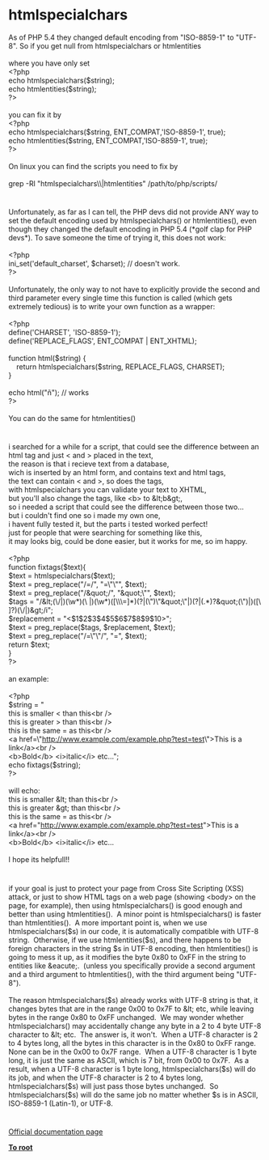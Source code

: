 # htmlspecialchars




<div class="phpcode"><span class="html">
As of PHP 5.4 they changed default encoding from &quot;ISO-8859-1&quot; to &quot;UTF-8&quot;. So if you get null from htmlspecialchars or htmlentities<br><br>where you have only set <br><span class="default">&lt;?php<br></span><span class="keyword">echo </span><span class="default">htmlspecialchars</span><span class="keyword">(</span><span class="default">$string</span><span class="keyword">);<br>echo </span><span class="default">htmlentities</span><span class="keyword">(</span><span class="default">$string</span><span class="keyword">);<br></span><span class="default">?&gt;<br></span><br>you can fix it by<br><span class="default">&lt;?php<br></span><span class="keyword">echo </span><span class="default">htmlspecialchars</span><span class="keyword">(</span><span class="default">$string</span><span class="keyword">, </span><span class="default">ENT_COMPAT</span><span class="keyword">,</span><span class="string">&apos;ISO-8859-1&apos;</span><span class="keyword">, </span><span class="default">true</span><span class="keyword">);<br>echo </span><span class="default">htmlentities</span><span class="keyword">(</span><span class="default">$string</span><span class="keyword">, </span><span class="default">ENT_COMPAT</span><span class="keyword">,</span><span class="string">&apos;ISO-8859-1&apos;</span><span class="keyword">, </span><span class="default">true</span><span class="keyword">);<br></span><span class="default">?&gt;</span> <br><br>On linux you can find the scripts you need to fix by<br><br>grep -Rl &quot;htmlspecialchars\\|htmlentities&quot; /path/to/php/scripts/</span>
</div>
  

#


<div class="phpcode"><span class="html">
Unfortunately, as far as I can tell, the PHP devs did not provide ANY way to set the default encoding used by htmlspecialchars() or htmlentities(), even though they changed the default encoding in PHP 5.4 (*golf clap for PHP devs*). To save someone the time of trying it, this does not work:<br><br><span class="default">&lt;?php<br>ini_set</span><span class="keyword">(</span><span class="string">&apos;default_charset&apos;</span><span class="keyword">, </span><span class="default">$charset</span><span class="keyword">); </span><span class="comment">// doesn&apos;t work.<br></span><span class="default">?&gt;<br></span><br>Unfortunately, the only way to not have to explicitly provide the second and third parameter every single time this function is called (which gets extremely tedious) is to write your own function as a wrapper:<br><br><span class="default">&lt;?php<br>define</span><span class="keyword">(</span><span class="string">&apos;CHARSET&apos;</span><span class="keyword">, </span><span class="string">&apos;ISO-8859-1&apos;</span><span class="keyword">);<br></span><span class="default">define</span><span class="keyword">(</span><span class="string">&apos;REPLACE_FLAGS&apos;</span><span class="keyword">, </span><span class="default">ENT_COMPAT </span><span class="keyword">| </span><span class="default">ENT_XHTML</span><span class="keyword">);<br><br>function </span><span class="default">html</span><span class="keyword">(</span><span class="default">$string</span><span class="keyword">) {<br>&#xA0; &#xA0; return </span><span class="default">htmlspecialchars</span><span class="keyword">(</span><span class="default">$string</span><span class="keyword">, </span><span class="default">REPLACE_FLAGS</span><span class="keyword">, </span><span class="default">CHARSET</span><span class="keyword">);<br>}<br><br>echo </span><span class="default">html</span><span class="keyword">(</span><span class="string">&quot;&#xF1;&quot;</span><span class="keyword">); </span><span class="comment">// works<br></span><span class="default">?&gt;<br></span><br>You can do the same for htmlentities()</span>
</div>
  

#


<div class="phpcode"><span class="html">
i searched for a while for a script, that could see the difference between an html tag and just &lt; and &gt; placed in the text, <br>the reason is that i recieve text from a database,<br>wich is inserted by an html form, and contains text and html tags, <br>the text can contain &lt; and &gt;, so does the tags,<br>with htmlspecialchars you can validate your text to XHTML,<br>but you&apos;ll also change the tags, like &lt;b&gt; to &amp;lt;b&amp;gt;,<br>so i needed a script that could see the difference between those two...<br>but i couldn&apos;t find one so i made my own one, <br>i havent fully tested it, but the parts i tested worked perfect!<br>just for people that were searching for something like this,<br>it may looks big, could be done easier, but it works for me, so im happy.<br><br><span class="default">&lt;?php<br></span><span class="keyword">function </span><span class="default">fixtags</span><span class="keyword">(</span><span class="default">$text</span><span class="keyword">){<br></span><span class="default">$text </span><span class="keyword">= </span><span class="default">htmlspecialchars</span><span class="keyword">(</span><span class="default">$text</span><span class="keyword">);<br></span><span class="default">$text </span><span class="keyword">= </span><span class="default">preg_replace</span><span class="keyword">(</span><span class="string">&quot;/=/&quot;</span><span class="keyword">, </span><span class="string">&quot;=\&quot;\&quot;&quot;</span><span class="keyword">, </span><span class="default">$text</span><span class="keyword">);<br></span><span class="default">$text </span><span class="keyword">= </span><span class="default">preg_replace</span><span class="keyword">(</span><span class="string">&quot;/&amp;quot;/&quot;</span><span class="keyword">, </span><span class="string">&quot;&amp;quot;\&quot;&quot;</span><span class="keyword">, </span><span class="default">$text</span><span class="keyword">);<br></span><span class="default">$tags </span><span class="keyword">= </span><span class="string">&quot;/&amp;lt;(\/|)(\w*)(\ |)(\w*)([\\\=]*)(?|(\&quot;)\&quot;&amp;quot;\&quot;|)(?|(.*)?&amp;quot;(\&quot;)|)([\ ]?)(\/|)&amp;gt;/i&quot;</span><span class="keyword">;<br></span><span class="default">$replacement </span><span class="keyword">= </span><span class="string">&quot;&lt;$1$2$3$4$5$6$7$8$9$10&gt;&quot;</span><span class="keyword">;<br></span><span class="default">$text </span><span class="keyword">= </span><span class="default">preg_replace</span><span class="keyword">(</span><span class="default">$tags</span><span class="keyword">, </span><span class="default">$replacement</span><span class="keyword">, </span><span class="default">$text</span><span class="keyword">);<br></span><span class="default">$text </span><span class="keyword">= </span><span class="default">preg_replace</span><span class="keyword">(</span><span class="string">&quot;/=\&quot;\&quot;/&quot;</span><span class="keyword">, </span><span class="string">&quot;=&quot;</span><span class="keyword">, </span><span class="default">$text</span><span class="keyword">);<br>return </span><span class="default">$text</span><span class="keyword">;<br>}<br></span><span class="default">?&gt;<br></span><br>an example:<br><br><span class="default">&lt;?php<br>$string </span><span class="keyword">= </span><span class="string">&quot;<br>this is smaller &lt; than this&lt;br /&gt; <br>this is greater &gt; than this&lt;br /&gt;<br>this is the same = as this&lt;br /&gt;<br>&lt;a href=\&quot;<a href="http://www.example.com/example.php?test=test" rel="nofollow" target="_blank">http://www.example.com/example.php?test=test</a>\&quot;&gt;This is a link&lt;/a&gt;&lt;br /&gt;<br>&lt;b&gt;Bold&lt;/b&gt; &lt;i&gt;italic&lt;/i&gt; etc...&quot;</span><span class="keyword">;<br>echo </span><span class="default">fixtags</span><span class="keyword">(</span><span class="default">$string</span><span class="keyword">);<br></span><span class="default">?&gt;<br></span><br>will echo:<br>this is smaller &amp;lt; than this&lt;br /&gt; <br>this is greater &amp;gt; than this&lt;br /&gt; <br>this is the same = as this&lt;br /&gt; <br>&lt;a href=&quot;<a href="http://www.example.com/example.php?test=test" rel="nofollow" target="_blank">http://www.example.com/example.php?test=test</a>&quot;&gt;This is a link&lt;/a&gt;&lt;br /&gt; <br>&lt;b&gt;Bold&lt;/b&gt; &lt;i&gt;italic&lt;/i&gt; etc...<br><br>I hope its helpfull!!</span>
</div>
  

#


<div class="phpcode"><span class="html">
if your goal is just to protect your page from Cross Site Scripting (XSS) attack, or just to show HTML tags on a web page (showing &lt;body&gt; on the page, for example), then using htmlspecialchars() is good enough and better than using htmlentities().&#xA0; A minor point is htmlspecialchars() is faster than htmlentities().&#xA0; A more important point is, when we use&#xA0; htmlspecialchars($s) in our code, it is automatically compatible with UTF-8 string.&#xA0; Otherwise, if we use htmlentities($s), and there happens to be foreign characters in the string $s in UTF-8 encoding, then htmlentities() is going to mess it up, as it modifies the byte 0x80 to 0xFF in the string to entities like &amp;eacute;.&#xA0; (unless you specifically provide a second argument and a third argument to htmlentities(), with the third argument being &quot;UTF-8&quot;).<br><br>The reason htmlspecialchars($s) already works with UTF-8 string is that, it changes bytes that are in the range 0x00 to 0x7F to &amp;lt; etc, while leaving bytes in the range 0x80 to 0xFF unchanged.&#xA0; We may wonder whether htmlspecialchars() may accidentally change any byte in a 2 to 4 byte UTF-8 character to &amp;lt; etc.&#xA0; The answer is, it won&apos;t.&#xA0; When a UTF-8 character is 2 to 4 bytes long, all the bytes in this character is in the 0x80 to 0xFF range. None can be in the 0x00 to 0x7F range.&#xA0; When a UTF-8 character is 1 byte long, it is just the same as ASCII, which is 7 bit, from 0x00 to 0x7F.&#xA0; As a result, when a UTF-8 character is 1 byte long, htmlspecialchars($s) will do its job, and when the UTF-8 character is 2 to 4 bytes long, htmlspecialchars($s) will just pass those bytes unchanged.&#xA0; So htmlspecialchars($s) will do the same job no matter whether $s is in ASCII, ISO-8859-1 (Latin-1), or UTF-8.</span>
</div>
  

#

[Official documentation page](https://www.php.net/manual/en/function.htmlspecialchars.php)

**[To root](/README.md)**